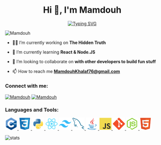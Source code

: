 <h1 align="center">Hi 👋, I'm Mamdouh</h1>

<p align="center">
<a href="https://git.io/typing-svg">
 <img src="https://readme-typing-svg.demolab.com?font=Fira+Code&pause=1000&color=DFDFDF&center=true&width=435&lines=Software+Developer;AI+enthusiast" alt="Typing SVG" /></a>
<p/>

<p align="left"> <img src="https://komarev.com/ghpvc/?username=MAamdouh66&label=Profile%20views&color=0e75b6&style=flat" alt="Mamdouh" /> </p>


- 👨‍💻 I’m currently working on **The Hidden Truth**

- 🧠 I’m currently learning **React & Node.JS**

- 🤝 I’m looking to collaborate on **with other developers to build fun stuff**

- 📫 How to reach me **MamdouhKhalaf76@gmail.com**

<h3 align="left">Connect with me:</h3>
<p align="left">
<a href="https://twitter.com/MamdouhCS" target="blank"><img align="center" src="https://raw.githubusercontent.com/rahuldkjain/github-profile-readme-generator/master/src/images/icons/Social/twitter.svg" alt="Mamdouh" height="30" width="40" /></a>
 <a href="https://www.linkedin.com/in/mamdouh-aldhafeeri-631a93241/" target="blank"><img align="center" src="https://raw.githubusercontent.com/rahuldkjain/github-profile-readme-generator/master/src/images/icons/Social/linked-in-alt.svg" alt="Mamdouh" height="30" width="40" /></a>
 </p>

<h3 align="left">Languages and Tools:</h3>
<p align="left"> 
<a href="https://www.w3schools.com/cpp/" target="_blank" rel="noreferrer">
<img src="https://raw.githubusercontent.com/devicons/devicon/master/icons/cplusplus/cplusplus-original.svg" alt="cplusplus" width="40" height="40"/>
</a> 
<a href ="https://www.w3schools.com/css/"  target="_blank" rel="noreferrer"> 
<img src ="https://github.com/devicons/devicon/blob/master/icons/css3/css3-original.svg" alt="css" width="40" height="40" />
</a>
<a href ="https://www.w3schools.com/python/"  target="_blank" rel="noreferrer"> 
<img src ="https://github.com/devicons/devicon/blob/master/icons/python/python-original.svg" alt="python" width="40" height="40" />
</a>
<a href ="https://react.dev/"  target="_blank" rel="noreferrer"> 
<img src ="https://github.com/devicons/devicon/blob/master/icons/react/react-original.svg" alt="react" width="40" height="40" />
</a>
<a href ="https://tailwindcss.com/"  target="_blank" rel="noreferrer"> 
<img src ="https://github.com/devicons/devicon/blob/master/icons/tailwindcss/tailwindcss-plain.svg" alt="tailwind" width="40" height="40" />
</a>
<a href ="https://www.mysql.com/"  target="_blank" rel="noreferrer"> 
<img src ="https://github.com/devicons/devicon/blob/master/icons/mysql/mysql-original.svg" alt="MySQL" width="40" height="40" />
</a>
<a href ="https://www.java.com/en/"  target="_blank" rel="noreferrer"> 
<img src ="https://github.com/devicons/devicon/blob/master/icons/java/java-original.svg" alt="Java" width="40" height="40" />
</a>
<a href ="https://www.javascript.com/"  target="_blank" rel="noreferrer"> 
<img src ="https://github.com/devicons/devicon/blob/master/icons/javascript/javascript-original.svg" alt="JavaScript" width="40" height="40" />
</a>
<a href ="https://git-scm.com/"  target="_blank" rel="noreferrer"> 
<img src ="https://github.com/devicons/devicon/blob/master/icons/git/git-original.svg" alt="Git" width="40" height="40" />
</a>
 <a href ="https://nodejs.org/en"  target="_blank" rel="noreferrer"> 
<img src ="https://github.com/devicons/devicon/blob/master/icons/nodejs/nodejs-original.svg" alt="NodeJS" width="40" height="40" />
</a>
 <a href ="https://www.w3schools.com/html/"  target="_blank" rel="noreferrer"> 
<img src ="https://github.com/devicons/devicon/blob/master/icons/html5/html5-original.svg" alt="NodeJS" width="40" height="40" />
</a>
</p>

<p align="left">
<img src="https://github-readme-streak-stats.herokuapp.com?user=Mamdouh66)" alt="stats"/>
</p>
